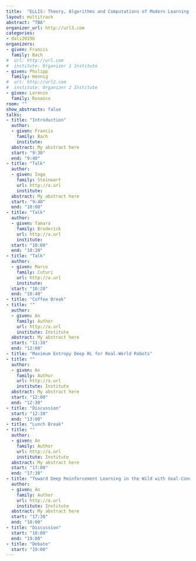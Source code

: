 ```yaml
---
title:  "ELLIS: Theory, Algorithms and Computations of Modern Learning Systems"
layout: multitrack
abstract: "TBA"
organizer_url: http://url3.com
categories:
- dali2019b
organizers:
- given: Francis
  family: Bach
#  url: http://url.com
#  institute: Organizer 1 Institute
- given: Philipp
  family: Hennig
#  url: http://url2.com
#  institute: Organizer 2 Institute
- given: Lorenzo
  family: Rosasco
room: ""
show_abstracts: false
talks:
- title: "Introduction"
  author:
  - given: Francis
    family: Bach
    institute:
  abstract: My abstract here
  start: "9:30"
  end: "9:40"
- title: "Talk"
  author:
  - given: Ingo
    family: Steinwart
    url: http://a.url
    institute:
  abstract: My abstract here
  start: "9:40"
  end: "10:00"
- title: "Talk"
  author:
  - given: Tamara
    family: Broderick
    url: http://a.url
    institute:
  start: "10:00"
  end: "10:20"
- title: "Talk"
  author:
  - given: Marco
    family: Cuturi
    url: http://a.url
    institute:
  start: "10:20"
  end: "10:40"
- title: "Coffee Break"
- title: ""
  author:
  - given: An
    family: Author
    url: http://a.url
    institute: Institute
  abstract: My abstract here
  start: "11:30"
  end: "12:00"
- title: "Maximum Entropy Deep RL for Real-World Robots"
- title: ""
  author:
  - given: An
    family: Author
    url: http://a.url
    institute: Institute
  abstract: My abstract here
  start: "12:00"
  end: "12:30"
- title: "Discussion"
  start: "12:30"
  end: "13:00"
- title: "Lunch Break"
- title: ""
  author:
  - given: An
    family: Author
    url: http://a.url
    institute: Institute
  abstract: My abstract here
  start: "17:00"
  end: "17:30"
- title: "Toward Deep Reinforcement Learning in the Wild with Goal-Conditioned Value Functions"
  author:
  - given: An
    family: Author
    url: http://a.url
    institute: Institute
  abstract: My abstract here
  start: "17:30"
  end: "18:00"
- title: "Discussion"
  start: "18:00"
  end: "19:00"
- title: "Debate"
  start: "19:00"
---
```

